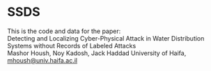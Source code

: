 # SSDS
This is the code and data for the paper:  
Detecting and Localizing Cyber-Physical Attack in Water Distribution Systems without Records of Labeled Attacks  
Mashor Housh, Noy Kadosh, Jack Haddad
University of Haifa, mhoush@univ.haifa.ac.il

